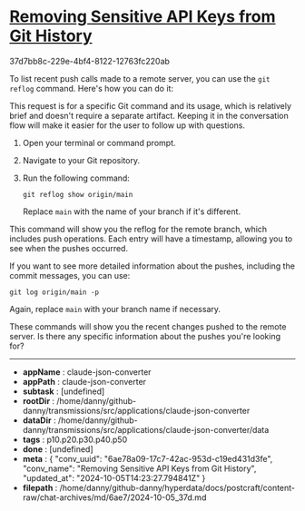 # [Removing Sensitive API Keys from Git History](https://claude.ai/chat/6ae78a09-17c7-42ac-953d-c19ed431d3fe)

37d7bb8c-229e-4bf4-8122-12763fc220ab

 To list recent push calls made to a remote server, you can use the `git reflog` command. Here's how you can do it:

<antThinking>This request is for a specific Git command and its usage, which is relatively brief and doesn't require a separate artifact. Keeping it in the conversation flow will make it easier for the user to follow up with questions.</antThinking>

1. Open your terminal or command prompt.

2. Navigate to your Git repository.

3. Run the following command:

   ```
   git reflog show origin/main
   ```

   Replace `main` with the name of your branch if it's different.

This command will show you the reflog for the remote branch, which includes push operations. Each entry will have a timestamp, allowing you to see when the pushes occurred.

If you want to see more detailed information about the pushes, including the commit messages, you can use:

```
git log origin/main -p
```

Again, replace `main` with your branch name if necessary.

These commands will show you the recent changes pushed to the remote server. Is there any specific information about the pushes you're looking for?

---

* **appName** : claude-json-converter
* **appPath** : claude-json-converter
* **subtask** : [undefined]
* **rootDir** : /home/danny/github-danny/transmissions/src/applications/claude-json-converter
* **dataDir** : /home/danny/github-danny/transmissions/src/applications/claude-json-converter/data
* **tags** : p10.p20.p30.p40.p50
* **done** : [undefined]
* **meta** : {
  "conv_uuid": "6ae78a09-17c7-42ac-953d-c19ed431d3fe",
  "conv_name": "Removing Sensitive API Keys from Git History",
  "updated_at": "2024-10-05T14:23:27.794841Z"
}
* **filepath** : /home/danny/github-danny/hyperdata/docs/postcraft/content-raw/chat-archives/md/6ae7/2024-10-05_37d.md